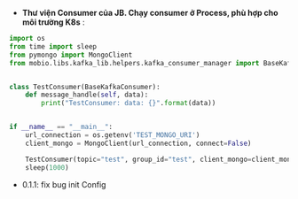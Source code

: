 - **Thư viện Consumer của JB. Chạy consumer ở Process, phù hợp cho môi trường K8s** :

```python
import os
from time import sleep
from pymongo import MongoClient
from mobio.libs.kafka_lib.helpers.kafka_consumer_manager import BaseKafkaConsumer


class TestConsumer(BaseKafkaConsumer):
    def message_handle(self, data):
        print("TestConsumer: data: {}".format(data))


if __name__ == "__main__":
    url_connection = os.getenv('TEST_MONGO_URI')
    client_mongo = MongoClient(url_connection, connect=False)

    TestConsumer(topic="test", group_id="test", client_mongo=client_mongo, retryable=False)
    sleep(1000)
```
* 0.1.1: fix bug init Config